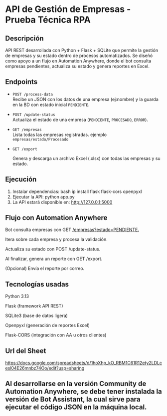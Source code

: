 # API de Gestión de Empresas - Prueba Técnica RPA

##  Descripción
API REST desarrollada con Python + Flask + SQLite que permite la gestión de empresas y su estado dentro de procesos automatizados.
Se diseñó como apoyo a un flujo en Automation Anywhere, donde el bot consulta empresas pendientes, actualiza su estado y genera reportes en Excel.

## Endpoints
- `POST /process-data`  
  Recibe un JSON con los datos de una empresa (ej:nombre) y la guarda en la BD con estado inicial `PENDIENTE`.

- `POST /update-status`  
  Actualiza el estado de una empresa (`PENDIENTE`, `PROCESADO`, `ERROR`).

- `GET /empresas`  
  Lista todas las empresas registradas.
  ejemplo ` empresas/estado/Procesado` 

- `GET /export`

  Genera y descarga un archivo Excel (.xlsx) con todas las empresas y su estado.

## Ejecución
1. Instalar dependencias:
   bash
   ip install flask flask-cors openpyxl
2. Ejecutar la API:
    python app.py
3. La API estará disponible en:
    http://127.0.0.1:5000


## Flujo con Automation Anywhere

  Bot consulta empresas con GET [/empresas?estado=PENDIENTE.](http://127.0.0.1:5000/empresas/estado/Pendiente)

  Itera sobre cada empresa y procesa la validación.

  Actualiza su estado con POST /update-status.

  Al finalizar, genera un reporte con GET /export.

  (Opcional) Envía el reporte por correo.

## Tecnologías usadas

  Python 3.13

  Flask (framework API REST)

  SQLite3 (base de datos ligera)

  Openpyxl (generación de reportes Excel)

  Flask-CORS (integración con AA u otros clientes)

## Url del Sheet
  https://docs.google.com/spreadsheets/d/1hoXhp_kO_RBM1C61R12ety2LDLcesl04E26mnbz74Oo/edit?usp=sharing  
## Al desarrollarse en la versión Community de Automation Anywhere, se debe tener instalada la versión de Bot Assistant, la cual sirve para ejecutar el código JSON en la máquina local.
